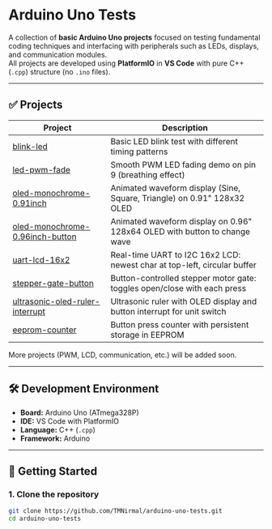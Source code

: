 # Arduino Uno Tests

A collection of **basic Arduino Uno projects** focused on testing fundamental coding techniques and interfacing with peripherals such as LEDs, displays, and communication modules.  
All projects are developed using **PlatformIO** in **VS Code** with pure C++ (`.cpp`) structure (no `.ino` files).

---

## ✅ Projects

| Project                                                             | Description                                                               |
| ------------------------------------------------------------------- | ------------------------------------------------------------------------- |
| [blink-led](blink-led/)                                             | Basic LED blink test with different timing patterns                       |
| [led-pwm-fade](led-pwm-fade/)                                       | Smooth PWM LED fading demo on pin 9 (breathing effect)                    |
| [oled-monochrome-0.91inch](oled-monochrome-0.91inch/)               | Animated waveform display (Sine, Square, Triangle) on 0.91" 128x32 OLED   |
| [oled-monochrome-0.96inch-button](oled-monochrome-0.96inch-button/) | Animated waveform display on 0.96" 128x64 OLED with button to change wave |
| [uart-lcd-16x2](uart-lcd-16x2/)                                     | Real-time UART to I2C 16x2 LCD: newest char at top-left, circular buffer  |
| [stepper-gate-button](stepper-gate-button/)                         | Button-controlled stepper motor gate: toggles open/close with each press  |
| [ultrasonic-oled-ruler-interrupt](ultrasonic-oled-ruler-interrupt/) | Ultrasonic ruler with OLED display and button interrupt for unit switch   |
| [eeprom-counter](eeprom-counter/)                                   | Button press counter with persistent storage in EEPROM                    |

More projects (PWM, LCD, communication, etc.) will be added soon.

---

## 🛠️ Development Environment

- **Board:** Arduino Uno (ATmega328P)
- **IDE:** VS Code with PlatformIO
- **Language:** C++ (`.cpp`)
- **Framework:** Arduino

---

## 🚀 Getting Started

### 1. Clone the repository

```bash
git clone https://github.com/TMNirmal/arduino-uno-tests.git
cd arduino-uno-tests
```
